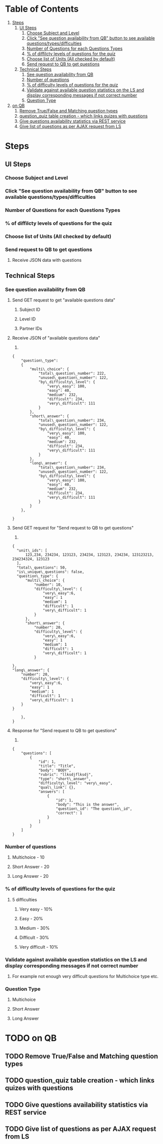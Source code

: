 
# Table of Contents

1.  [Steps](#orgbc2b175)
    1.  [UI Steps](#org3c115f3)
        1.  [Choose Subject and Level](#orgc24a474)
        2.  [Click "See question availability from QB" button to see available questions/types/difficulties](#orga8600f6)
        3.  [Number of Questions for each Questions Types](#org19ee3c1)
        4.  [% of diffilcty levels of questions for the quiz](#orgf6a096e)
        5.  [Choose list of Units (All checked by default)](#orgdaec52c)
        6.  [Send request to QB to get questions](#org534e8cd)
    2.  [Technical Steps](#orgcf44471)
        1.  [See question availability from QB](#orgda7b976)
        2.  [Number of questions](#orgf60116d)
        3.  [% of difficulty levels of questions for the quiz](#orgb0f3045)
        4.  [Validate against available question statistics on the LS and display corresponding messages if not correct number](#orgbce17ea)
        5.  [Question Type](#org3baa7f6)
2.  [on QB](#orga307c65)
    1.  [Remove True/False and Matching question types](#org6c72752)
    2.  [question\_quiz table creation - which links quizes with questions](#org747c2f0)
    3.  [Give questions availability statistics via REST service](#org06c32e2)
    4.  [Give list of questions as per AJAX request from LS](#org3da3714)


<a id="orgbc2b175"></a>

# Steps


<a id="org3c115f3"></a>

## UI Steps


<a id="orgc24a474"></a>

### Choose Subject and Level


<a id="orga8600f6"></a>

### Click "See question availability from QB" button to see available questions/types/difficulties


<a id="org19ee3c1"></a>

### Number of Questions for each Questions Types


<a id="orgf6a096e"></a>

### % of diffilcty levels of questions for the quiz


<a id="orgdaec52c"></a>

### Choose list of Units (All checked by default)


<a id="org534e8cd"></a>

### Send request to QB to get questions

1.  Receive JSON data with questions


<a id="orgcf44471"></a>

## Technical Steps


<a id="orgda7b976"></a>

### See question availability from QB

1.  Send GET request to get "available questions data"

    1.  Subject ID
    
    2.  Level ID
    
    3. Partner IDs

2.  Receive JSON of "available questions data"

    1.  
    
        {
            "question\_type":
            {
                "multi\_choice": {
                    "total\_question\_number": 222,
                    "unused\_question\_number": 122,
                    "by\_difficulty\_level": {
                        "very\_easy": 100,
                        "easy": 40,
                        "medium": 232,
                        "difficult": 234,
                        "very\_difficult": 111
                    }
                },
                "short\_answer": {
                    "total\_question\_number": 234,
                    "unused\_question\_number": 122,
                    "by\_difficulty\_level": {
                        "very\_easy": 100,
                        "easy": 40,
                        "medium": 232,
                        "difficult": 234,
                        "very\_difficult": 111
                    }
                },
                "long\_answer": {
                    "total\_question\_number": 234,
                    "unused\_question\_number": 122,
                    "by\_difficulty\_level": {
                        "very\_easy": 100,
                        "easy": 40,
                        "medium": 232,
                        "difficult": 234,
                        "very\_difficult": 111
                    }
                }
            },
        
        }

3.  Send GET request for "Send request to QB to get questions"

    1.  
    
        {
          "unit\_ids": [
              123,234, 234234, 123123, 234234, 123123, 234234, 123123213, 234234324, 123123
          ],
          "total\_questions": 50,
          "is\_unique\_questions": false,
          "question\_type": {
              "multi\_choice": {
                  "number": 10,
                  "difficulty\_level": {
                      "very\_easy":6,
                      "easy": 1
                      "medium": 1
                      "difficult": 1
                      "very\_difficult": 1
                  }
              },
              "short\_answer": {
                  "number": 20,
                  "difficulty\_level": {
                      "very\_easy":6,
                      "easy": 1
                      "medium": 1
                      "difficult": 1
                      "very\_difficult": 1
                  }
        
        },
        "long\_answer": {
            "number": 20,
            "difficulty\_level": {
                "very\_easy":6,
                "easy": 1
                "medium": 1
                "difficult": 1
                "very\_difficult": 1
            }
        }
        
            },
        }

4.  Response for "Send request to QB to get questions"

    1.  
    
        {
            "questions": [
                {
                    "id": 1,
                    "title": "Title",
                    "body": "BODY",
                    "rubric": "llksdjflksdj",
                    "type": "short\_answer",
                    "difficulty\_level": "very\_easy",
                    "qual\_link": {},
                    "answers": [
                        {
                            "id": 1,
                            "body": "This is the answer",
                            "question\_id": "The question\_id",
                            "correct": 1
                        }
                    ]
                }
            ]
        }


<a id="orgf60116d"></a>

### Number of questions

1.  Multichoice - 10

2.  Short Answer - 20

3.  Long Answer - 20


<a id="orgb0f3045"></a>

### % of difficulty levels of questions for the quiz

1.  5 difficulties

    1.  Very easy - 10%
    
    2.  Easy - 20%
    
    3.  Medium - 30%
    
    4.  Difficult - 30%
    
    5.  Very difficult - 10%


<a id="orgbce17ea"></a>

### Validate against available question statistics on the LS and display corresponding messages if not correct number

1.  For example not enough very difficult questions for Multichoice type etc.


<a id="org3baa7f6"></a>

### Question Type

1.  Multichoice

2.  Short Answer

3.  Long Answer


<a id="orga307c65"></a>

# TODO on QB


<a id="org6c72752"></a>

## TODO Remove True/False and Matching question types


<a id="org747c2f0"></a>

## TODO question\_quiz table creation - which links quizes with questions


<a id="org06c32e2"></a>

## TODO Give questions availability statistics via REST service


<a id="org3da3714"></a>

## TODO Give list of questions as per AJAX request from LS

